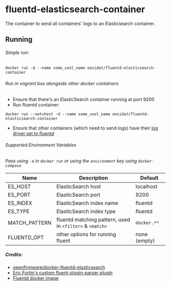 # fluentd-elasticsearch-container

The container to send all containers' logs to an Elasticsearch container.

## Running

###### Simple run:

```
docker run -d --name some_cool_name oosidat/fluentd-elasticsearch-container
```

###### Run in vagrant box alongside other docker containers

* Ensure that there's an ElasticSearch container running at port 9200
* Run fluentd container:
```
docker run --net=host -d --name some_cool_name oosidat/fluentd-elasticsearch-container
```
* Ensure that other containers (which need to send logs) have their [log driver set to fluentd](https://docs.docker.com/engine/reference/logging/fluentd/)

###### Supported Environment Variables

*Pass using `-e` in `docker run` or using the `environment` key using `docker-compose`*

| Name | Description | Default |
| --- | --- | --- |
| ES_HOST | ElasticSearch host | localhost |
| ES_PORT | ElasticSearch port | 9200 |
| ES_INDEX | ElasticSearch index name | fluentd |
| ES_TYPE | ElasticSearch index type | fluentd |
| MATCH_PATTERN | fluentd matching pattern, used in `<filter>` & `<match>` | `docker.**` |
| FLUENTD_OPT | other options for running fluent | none (empty) |

##### Credits:
* [openfirmware/docker-fluentd-elasticsearch](https://github.com/openfirmware/docker-fluentd-elasticsearch)
* [Eric Fortin's custom fluent-plugin-parser plugin](https://github.com/docker/docker/issues/17830#issuecomment-176145149)
* [Fluentd docker image](https://github.com/fluent/fluentd-docker-image)
